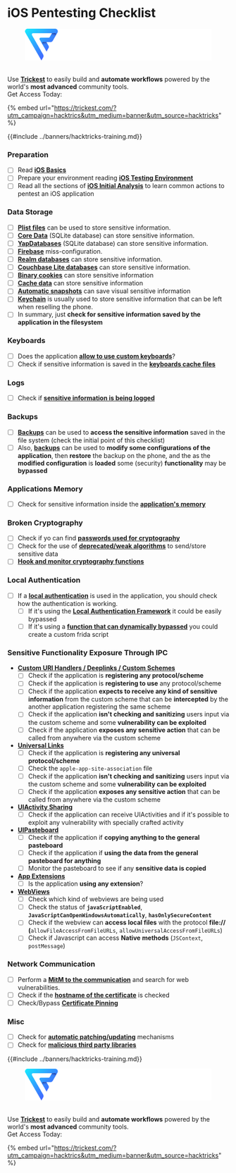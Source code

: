 # iOS Pentesting Checklist

<figure><img src="../images/image (48).png" alt=""><figcaption></figcaption></figure>

\
Use [**Trickest**](https://trickest.com/?utm_campaign=hacktrics&utm_medium=banner&utm_source=hacktricks) to easily build and **automate workflows** powered by the world's **most advanced** community tools.\
Get Access Today:

{% embed url="https://trickest.com/?utm_campaign=hacktrics&utm_medium=banner&utm_source=hacktricks" %}

{{#include ../banners/hacktricks-training.md}}

### Preparation

- [ ] Read [**iOS Basics**](ios-pentesting/ios-basics.md)
- [ ] Prepare your environment reading [**iOS Testing Environment**](ios-pentesting/ios-testing-environment.md)
- [ ] Read all the sections of [**iOS Initial Analysis**](ios-pentesting/#initial-analysis) to learn common actions to pentest an iOS application

### Data Storage

- [ ] [**Plist files**](ios-pentesting/#plist) can be used to store sensitive information.
- [ ] [**Core Data**](ios-pentesting/#core-data) (SQLite database) can store sensitive information.
- [ ] [**YapDatabases**](ios-pentesting/#yapdatabase) (SQLite database) can store sensitive information.
- [ ] [**Firebase**](ios-pentesting/#firebase-real-time-databases) miss-configuration.
- [ ] [**Realm databases**](ios-pentesting/#realm-databases) can store sensitive information.
- [ ] [**Couchbase Lite databases**](ios-pentesting/#couchbase-lite-databases) can store sensitive information.
- [ ] [**Binary cookies**](ios-pentesting/#cookies) can store sensitive information
- [ ] [**Cache data**](ios-pentesting/#cache) can store sensitive information
- [ ] [**Automatic snapshots**](ios-pentesting/#snapshots) can save visual sensitive information
- [ ] [**Keychain**](ios-pentesting/#keychain) is usually used to store sensitive information that can be left when reselling the phone.
- [ ] In summary, just **check for sensitive information saved by the application in the filesystem**

### Keyboards

- [ ] Does the application [**allow to use custom keyboards**](ios-pentesting/#custom-keyboards-keyboard-cache)?
- [ ] Check if sensitive information is saved in the [**keyboards cache files**](ios-pentesting/#custom-keyboards-keyboard-cache)

### **Logs**

- [ ] Check if [**sensitive information is being logged**](ios-pentesting/#logs)

### Backups

- [ ] [**Backups**](ios-pentesting/#backups) can be used to **access the sensitive information** saved in the file system (check the initial point of this checklist)
- [ ] Also, [**backups**](ios-pentesting/#backups) can be used to **modify some configurations of the application**, then **restore** the backup on the phone, and the as the **modified configuration** is **loaded** some (security) **functionality** may be **bypassed**

### **Applications Memory**

- [ ] Check for sensitive information inside the [**application's memory**](ios-pentesting/#testing-memory-for-sensitive-data)

### **Broken Cryptography**

- [ ] Check if yo can find [**passwords used for cryptography**](ios-pentesting/#broken-cryptography)
- [ ] Check for the use of [**deprecated/weak algorithms**](ios-pentesting/#broken-cryptography) to send/store sensitive data
- [ ] [**Hook and monitor cryptography functions**](ios-pentesting/#broken-cryptography)

### **Local Authentication**

- [ ] If a [**local authentication**](ios-pentesting/#local-authentication) is used in the application, you should check how the authentication is working.
  - [ ] If it's using the [**Local Authentication Framework**](ios-pentesting/#local-authentication-framework) it could be easily bypassed
  - [ ] If it's using a [**function that can dynamically bypassed**](ios-pentesting/#local-authentication-using-keychain) you could create a custom frida script

### Sensitive Functionality Exposure Through IPC

- [**Custom URI Handlers / Deeplinks / Custom Schemes**](ios-pentesting/#custom-uri-handlers-deeplinks-custom-schemes)
  - [ ] Check if the application is **registering any protocol/scheme**
  - [ ] Check if the application is **registering to use** any protocol/scheme
  - [ ] Check if the application **expects to receive any kind of sensitive information** from the custom scheme that can be **intercepted** by the another application registering the same scheme
  - [ ] Check if the application **isn't checking and sanitizing** users input via the custom scheme and some **vulnerability can be exploited**
  - [ ] Check if the application **exposes any sensitive action** that can be called from anywhere via the custom scheme
- [**Universal Links**](ios-pentesting/#universal-links)
  - [ ] Check if the application is **registering any universal protocol/scheme**
  - [ ] Check the `apple-app-site-association` file
  - [ ] Check if the application **isn't checking and sanitizing** users input via the custom scheme and some **vulnerability can be exploited**
  - [ ] Check if the application **exposes any sensitive action** that can be called from anywhere via the custom scheme
- [**UIActivity Sharing**](ios-pentesting/ios-uiactivity-sharing.md)
  - [ ] Check if the application can receive UIActivities and if it's possible to exploit any vulnerability with specially crafted activity
- [**UIPasteboard**](ios-pentesting/ios-uipasteboard.md)
  - [ ] Check if the application if **copying anything to the general pasteboard**
  - [ ] Check if the application if **using the data from the general pasteboard for anything**
  - [ ] Monitor the pasteboard to see if any **sensitive data is copied**
- [**App Extensions**](ios-pentesting/ios-app-extensions.md)
  - [ ] Is the application **using any extension**?
- [**WebViews**](ios-pentesting/ios-webviews.md)
  - [ ] Check which kind of webviews are being used
  - [ ] Check the status of **`javaScriptEnabled`**, **`JavaScriptCanOpenWindowsAutomatically`**, **`hasOnlySecureContent`**
  - [ ] Check if the webview can **access local files** with the protocol **file://** **(**`allowFileAccessFromFileURLs`, `allowUniversalAccessFromFileURLs`)
  - [ ] Check if Javascript can access **Native** **methods** (`JSContext`, `postMessage`)

### Network Communication

- [ ] Perform a [**MitM to the communication**](ios-pentesting/#network-communication) and search for web vulnerabilities.
- [ ] Check if the [**hostname of the certificate**](ios-pentesting/#hostname-check) is checked
- [ ] Check/Bypass [**Certificate Pinning**](ios-pentesting/#certificate-pinning)

### **Misc**

- [ ] Check for [**automatic patching/updating**](ios-pentesting/#hot-patching-enforced-updateing) mechanisms
- [ ] Check for [**malicious third party libraries**](ios-pentesting/#third-parties)

{{#include ../banners/hacktricks-training.md}}

<figure><img src="../images/image (48).png" alt=""><figcaption></figcaption></figure>

\
Use [**Trickest**](https://trickest.com/?utm_campaign=hacktrics&utm_medium=banner&utm_source=hacktricks) to easily build and **automate workflows** powered by the world's **most advanced** community tools.\
Get Access Today:

{% embed url="https://trickest.com/?utm_campaign=hacktrics&utm_medium=banner&utm_source=hacktricks" %}

